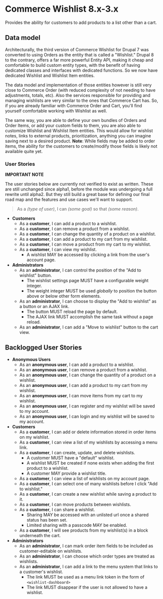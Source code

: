 # Commerce Wishlist 8.x-3.x

Provides the ability for customers to add products to a list other than a cart.

## Data model

Architecturally, the third version of Commerce Wishlist for Drupal 7 was
converted to using Orders as the entity that is called a "Wishlist." Drupal 8 to
the contrary, offers a far more powerful Entity API, making it cheap and
comfortable to build custom entity types, with the benefit of having dedicated
classes and interfaces with dedicated functions. So we now have dedicated
Wishlist and Wishlist Item entities.

The data model and implementation of those entities however is still very close
to Commerce Order (with reduced complexity of not needing to have adjustments,
totals, etc). Also the services responsible for providing and managing wishlists
are very similar to the ones that Commerce Cart has. So, if you are already
familiar with Commerce Order and Cart, you'll find yourself comfortable working
with Wishlist as well.

The same way, you are able to define your own bundles of Orders and Order Items,
or add your custom fields to them, you are also able to customize Wishlist and
Wishlist Item entities. This would allow for wishlist notes, links to external
products, prioritization, anything you can imagine saving next to a desired
product. **Note**: While fields may be added to order items, the ability for the
customers to create/modify those fields is likely not available quite yet.

### User Stories

**IMPORTANT NOTE**

The user stories below are currently not verified to exist as written. These are
still unchanged since alpha1, before the module was undergoing a full rewrite
until alpha2. But they still build a great base for defining our final road map
and the features and use cases we'll want to support.

> As a _(type of user)_, I can _(some goal)_ so that _(some reason)_.

* **Customers**
  * As a **customer**, I can add a product to a wishlist.
  * As a **customer**, I can remove a product from a wishlist.
  * As a **customer**, I can change the quantity of a product on a wishlist.
  * As a **customer**, I can add a product to my cart from my wishlist.
  * As a **customer**, I can move a product from my cart to my wishlist.
  * As a **customer**, I can view my wishlist.
    * A wishlist MAY be accessed by clicking a link from the user's account
      page.
* **Administrators**
  * As an **administrator**, I can control the position of the "Add to wishlist"
      button.
    * The wishlist settings page MUST have a configurable weight integer.
    * The weight integer MUST be used _globally_ to position the button above or
        below other form elements.
  * As an **administrator**, I can choose to display the "Add to wishlist" as a
      button or an AJAX link.
    * The button MUST reload the page by default.
    * The AJAX link MUST accomplish the same task without a page reload.
  * As an **administrator**, I can add a "Move to wishlist" button to the cart
      view. 

## Backlogged User Stories

* **Anonymous Users**
  * As an **anonymous user**, I can add a product to a wishlist.
  * As an **anonymous user**, I can remove a product from a wishlist.
  * As an **anonymous user**, I can change the quantity of a product on a
      wishlist.
  * As an **anonymous user**, I can add a product to my cart from my wishlist.
  * As an **anonymous user**, I can move items from my cart to my wishlist.
  * As an **anonymous user**, I can register and my wishlist will be saved to my
      account.
  * As an **anonymous user**, I can login and my wishlist will be saved to my
      account.
* **Customers**
  * As a **customer**, I can add or delete information stored in order items on
      my wishlist.
  * As a **customer**, I can view a list of my wishlists by accessing a menu
      link.
  * As a **customer**, I can create, update, and delete wishlists.
    * A customer MUST have a "default" wishlist.
    * A wishlist MUST be created if none exists when adding the first product to
        a wishlist.
    * A customer MAY provide a wishlist title.
  * As a **customer**, I can view a list of wishlists on my account page.
  * As a **customer**, I can select one of many wishlists before I click
      "Add to wishlist."
  * As a **customer**, I can create a new wishlist while saving a product to it.
  * As a **customer**, I can move products between wishlists.
  * As a **customer**, I can share a wishlist.
    * Sharing MAY be accessed with an unlisted url once a shared status has been
        set.
    * Limited sharing with a passcode MAY be enabled.
  * As a **customer**, I will see products from my wishlist(s) in a block
      underneath the cart.
* **Administrators**
  * As an **administrator**, I can mark order item fields to be included as
      customer-editable on wishlists.
  * As an **administrator**, I can choose which order types are treated as
      wishlists.
  * As an **administrator**, I can add a link to the menu system that links to a
      customer's wishlist.
    * The link MUST be used as a menu link token in the form of
        `<wishlist-dashboard>` 
    * The link MUST disappear if the user is not allowed to have a wishlist.
